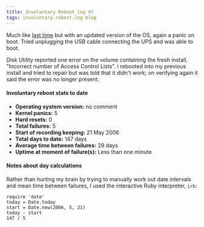 ```yaml
---
title: Involuntary Reboot log #5
tags: involuntary.reboot.log blog
---
```


Much like [last time]() but with an updated version of the OS, again a panic on boot. Tried unplugging the USB cable connecting the UPS and was able to boot.

Disk Utility reported one error on the volume containing the fresh install, "Incorrect number of Access Control Lists". I rebooted into my previous install and tried to repair but was told that it didn't work; on verifying again it said the error was no longer present.

#### Involuntary reboot stats to date

-   **Operating system version:** no comment
-   **Kernel panics:** 5
-   **Hard resets:** 0
-   **Total failures:** 5
-   **Start of recording keeping:** 21 May 2006
-   **Total days to date:** 147 days
-   **Average time between failures:** 29 days
-   **Uptime at moment of failure(s):** Less than one minute





#### Notes about day calculations

Rather than hurting my brain by trying to manually work out date intervals and mean time between failures, I used the interactive Ruby interpreter, `irb`:

    require 'date'
    today = Date.today
    start = Date.new(2006, 5, 21)
    today - start
    147 / 5
